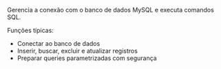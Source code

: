 Gerencia a conexão com o banco de dados MySQL e executa comandos SQL.

Funções típicas:
- Conectar ao banco de dados
- Inserir, buscar, excluir e atualizar registros
- Preparar queries parametrizadas com segurança